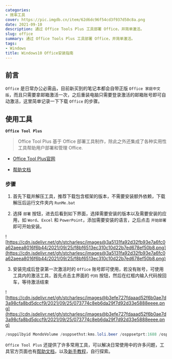 ```yaml
---
categories: 
- 效率工具
cover: https://pic.imgdb.cn/item/62d6dc96f54cd3f937d50c8a.png
date: 2021-09-10
description: 通过 Office Tools Plus 工具部署 Office，并简单激活。
slug: office
summary: 通过 Office Tools Plus 工具部署 Office，并简单激活。
tags:
- Windows
title: Windows10 Office安装指南
---
```

## **前言**

`Office` 是日常办公必需品，目前新买到的笔记本都会自带正版 `Office 家庭中文版`，而且只需要拿邮箱激活一次，之后重装电脑只需要登录激活的邮箱账号即可自动激活，这里简单记录一下下载 `Office` 的步骤。

## **使用工具**

**`Office Tool Plus`**

> Office Tool Plus 基于 Office 部署工具制作，除此之外还集成了各种实用性工具帮助用户部署和管理 Office.
> 

- [Office Tool Plus官网](https://otp.landian.vip/zh-cn/)

- [帮助文档](https://help.coolhub.top/zh-cn/)

### **步骤**

1. 首先下载并解压工具，推荐下载包含框架的版本，不需要安装额外依赖，下载解压后运行文件夹内 `RunMe.bat`

2. 选择 `部署` 按钮，进去后看到如下界面，选择需要安装的版本以及需要安装的应用，如 `Word`、`Excel` 和 `PowerPoint`，添加需要安装的语言，之后点击 `开始部署` 即可开始安装。

![https://cdn.jsdelivr.net/gh/stcharlesc/images@3a5131fa92d32fb93e7a6fc0a62aeea8016f6b44/2021/09/25/f8bf6513ec310c10d22b7ed678ef50b8.png](https://cdn.jsdelivr.net/gh/stcharlesc/images@3a5131fa92d32fb93e7a6fc0a62aeea8016f6b44/2021/09/25/f8bf6513ec310c10d22b7ed678ef50b8.png)

3. 安装完成后登录第一次激活时的 `Office` 账号即可使用，若没有账号，可使用工具内的激活工具，首先点击主界面的 `代码` 按钮，然后在红框内输入代码按回车，等待激活结束

![https://cdn.jsdelivr.net/gh/stcharlesc/images@b3efe727fdaaad52f6b0ae7d3a98cfa8bd5dccf9/2021/09/25/073774c8eb6da29f7d92d33e5888eeee.png](https://cdn.jsdelivr.net/gh/stcharlesc/images@b3efe727fdaaad52f6b0ae7d3a98cfa8bd5dccf9/2021/09/25/073774c8eb6da29f7d92d33e5888eeee.png)

```powershell
/osppilbyid MondoVolume /osppsethst:kms.loli.beer /osppsetprt:1688 /osppact
```

`Office Tool Plus` 还提供了许多常用工具，可以解决日常使用中的许多问题，工具官方页面也有[帮助文档](https://help.coolhub.top/zh-cn/)，以及[新手教程](https://www.coolhub.top/archives/42)，自行探索。
